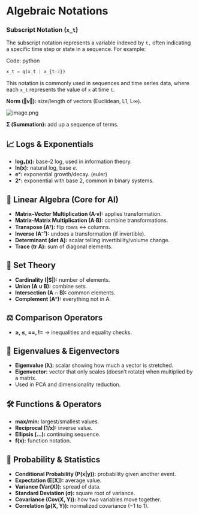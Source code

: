 # **Algebraic Notations**

### Subscript Notation (`x_t`)

The subscript notation represents a variable indexed by `t,` often indicating a specific time step or state in a sequence. For example:

Code: python

```python
x_t = q(x_t | x_{t-2})

```

This notation is commonly used in sequences and time series data, where each `x_t` represents the value of `x` at time `t`.

**Norm (‖v‖):** size/length of vectors (Euclidean, L1, L∞).

![image.png](attachment:1434f5fc-1f33-42fc-95c0-842f55e6c4e3:image.png)

**Σ (Summation):** add up a sequence of terms.

## 📈 Logs & Exponentials

- **log₂(x):** base-2 log, used in information theory.
- **ln(x):** natural log, base _e_.
- **eˣ:** exponential growth/decay. (euler)
- **2ˣ:** exponential with base 2, common in binary systems.

## 🔲 Linear Algebra (Core for AI)

- **Matrix–Vector Multiplication (A·v):** applies transformation.
- **Matrix–Matrix Multiplication (A·B):** combine transformations.
- **Transpose (Aᵀ):** flip rows ↔ columns.
- **Inverse (A⁻¹):** undoes a transformation (if invertible).
- **Determinant (det A):** scalar telling invertibility/volume change.
- **Trace (tr A):** sum of diagonal elements.

## 🔗 Set Theory

- **Cardinality (|S|):** number of elements.
- **Union (A ∪ B):** combine sets.
- **Intersection (A ∩ B):** common elements.
- **Complement (Aᶜ):** everything not in A.

## ⚖️ Comparison Operators

- **≥, ≤, ==, !=** → inequalities and equality checks.

## 🔑 Eigenvalues & Eigenvectors

- **Eigenvalue (λ):** scalar showing how much a vector is stretched.
- **Eigenvector:** vector that only scales (doesn’t rotate) when multiplied by a matrix.
- Used in PCA and dimensionality reduction.

## 🛠 Functions & Operators

- **max/min:** largest/smallest values.
- **Reciprocal (1/x):** inverse value.
- **Ellipsis (...):** continuing sequence.
- **f(x):** function notation.

## 🎲 Probability & Statistics

- **Conditional Probability (P(x|y)):** probability given another event.
- **Expectation (E[X]):** average value.
- **Variance (Var(X)):** spread of data.
- **Standard Deviation (σ):** square root of variance.
- **Covariance (Cov(X, Y)):** how two variables move together.
- **Correlation (ρ(X, Y)):** normalized covariance (−1 to 1).